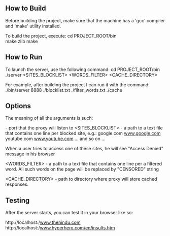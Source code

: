 
How to Build
------------

Before building the project, make sure that the machine has 
a 'gcc' compiler and 'make' utility installed.

To build the project, execute:
 cd PROJECT_ROOT/bin  
 make zlib
 make


How to Run
----------

To launch the server, use the following command:
 cd PROJECT_ROOT/bin
 ./server <PORT NUMBER> <SITES_BLOCKLIST> <WORDS_FILTER> <CACHE_DIRECTORY>

For example, after building the project I can run it with the command:
./bin/server 8888 ./blocklist.txt ./filter_words.txt ./cache


Options
-------

The meaning of all the arguments is such:

<PORT NUMBER> - port that the proxy will listen to
<SITES_BLOCKLIST> - a path to a text file that contains one line per blocked site, e.g.:
google.com
www.google.com
youtube.com
www.youtube.com
... and so on ...

When a user tries to access one of these sites, he will see "Access Denied" message in his browser

<WORDS_FILTER> - a path to a text file that contains one line per a filtered word. 
All such words on the page will be replaced by "CENSORED" string

<CACHE_DIRECTORY> - path to directory where proxy will store cached responses.


Testing
-------

After the server starts, you can test it in your browser like so:

http://localhost:<PORT NUMBER>/www.thehindu.com
http://localhost:<PORT NUMBER>/www.hyperhero.com/en/insults.htm